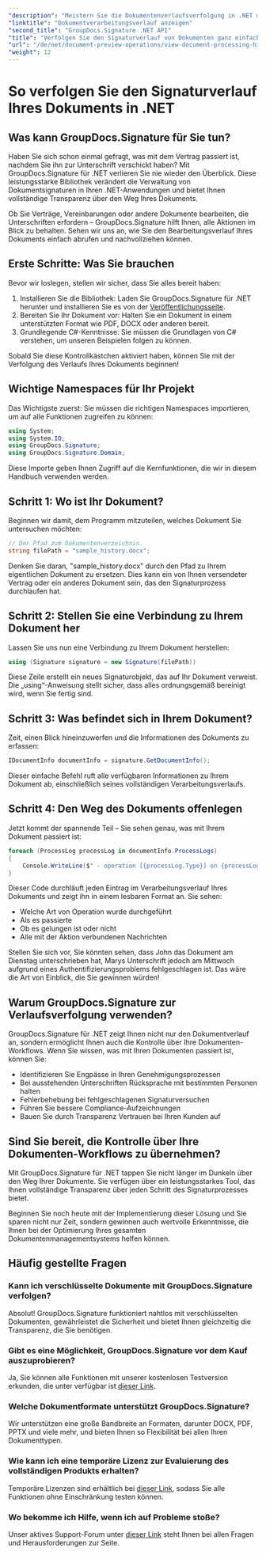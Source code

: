 ```yaml
---
"description": "Meistern Sie die Dokumentenverlaufsverfolgung in .NET mit GroupDocs.Signature. Unsere Schritt-für-Schritt-Anleitung hilft Ihnen, Signaturprozesse zu überwachen und das Workflow-Management zu optimieren."
"linktitle": "Dokumentverarbeitungsverlauf anzeigen"
"second_title": "GroupDocs.Signature .NET API"
"title": "Verfolgen Sie den Signaturverlauf von Dokumenten ganz einfach in .NET"
"url": "/de/net/document-preview-operations/view-document-processing-history/"
"weight": 12
---
```


# So verfolgen Sie den Signaturverlauf Ihres Dokuments in .NET

## Was kann GroupDocs.Signature für Sie tun?

Haben Sie sich schon einmal gefragt, was mit dem Vertrag passiert ist, nachdem Sie ihn zur Unterschrift verschickt haben? Mit GroupDocs.Signature für .NET verlieren Sie nie wieder den Überblick. Diese leistungsstarke Bibliothek verändert die Verwaltung von Dokumentsignaturen in Ihren .NET-Anwendungen und bietet Ihnen vollständige Transparenz über den Weg Ihres Dokuments.

Ob Sie Verträge, Vereinbarungen oder andere Dokumente bearbeiten, die Unterschriften erfordern – GroupDocs.Signature hilft Ihnen, alle Aktionen im Blick zu behalten. Sehen wir uns an, wie Sie den Bearbeitungsverlauf Ihres Dokuments einfach abrufen und nachvollziehen können.

## Erste Schritte: Was Sie brauchen

Bevor wir loslegen, stellen wir sicher, dass Sie alles bereit haben:

1. Installieren Sie die Bibliothek: Laden Sie GroupDocs.Signature für .NET herunter und installieren Sie es von der [Veröffentlichungsseite](https://releases.groupdocs.com/signature/net/).
2. Bereiten Sie Ihr Dokument vor: Halten Sie ein Dokument in einem unterstützten Format wie PDF, DOCX oder anderen bereit.
3. Grundlegende C#-Kenntnisse: Sie müssen die Grundlagen von C# verstehen, um unseren Beispielen folgen zu können.

Sobald Sie diese Kontrollkästchen aktiviert haben, können Sie mit der Verfolgung des Verlaufs Ihres Dokuments beginnen!

## Wichtige Namespaces für Ihr Projekt

Das Wichtigste zuerst: Sie müssen die richtigen Namespaces importieren, um auf alle Funktionen zugreifen zu können:

```csharp
using System;
using System.IO;
using GroupDocs.Signature;
using GroupDocs.Signature.Domain;
```

Diese Importe geben Ihnen Zugriff auf die Kernfunktionen, die wir in diesem Handbuch verwenden werden.

## Schritt 1: Wo ist Ihr Dokument?

Beginnen wir damit, dem Programm mitzuteilen, welches Dokument Sie untersuchen möchten:

```csharp
// Der Pfad zum Dokumentenverzeichnis.
string filePath = "sample_history.docx";
```

Denken Sie daran, "sample_history.docx" durch den Pfad zu Ihrem eigentlichen Dokument zu ersetzen. Dies kann ein von Ihnen versendeter Vertrag oder ein anderes Dokument sein, das den Signaturprozess durchlaufen hat.

## Schritt 2: Stellen Sie eine Verbindung zu Ihrem Dokument her

Lassen Sie uns nun eine Verbindung zu Ihrem Dokument herstellen:

```csharp
using (Signature signature = new Signature(filePath))
```

Diese Zeile erstellt ein neues Signaturobjekt, das auf Ihr Dokument verweist. Die „using“-Anweisung stellt sicher, dass alles ordnungsgemäß bereinigt wird, wenn Sie fertig sind.

## Schritt 3: Was befindet sich in Ihrem Dokument?

Zeit, einen Blick hineinzuwerfen und die Informationen des Dokuments zu erfassen:

```csharp
IDocumentInfo documentInfo = signature.GetDocumentInfo();
```

Dieser einfache Befehl ruft alle verfügbaren Informationen zu Ihrem Dokument ab, einschließlich seines vollständigen Verarbeitungsverlaufs.

## Schritt 4: Den Weg des Dokuments offenlegen

Jetzt kommt der spannende Teil – Sie sehen genau, was mit Ihrem Dokument passiert ist:

```csharp
foreach (ProcessLog processLog in documentInfo.ProcessLogs)
{
    Console.WriteLine($" - operation [{processLog.Type}] on {processLog.Date.ToShortDateString()}. Succeeded/Failed {processLog.Succeeded}/{processLog.Failed}. Message: {processLog.Message}");
}
```

Dieser Code durchläuft jeden Eintrag im Verarbeitungsverlauf Ihres Dokuments und zeigt ihn in einem lesbaren Format an. Sie sehen:
- Welche Art von Operation wurde durchgeführt
- Als es passierte
- Ob es gelungen ist oder nicht
- Alle mit der Aktion verbundenen Nachrichten

Stellen Sie sich vor, Sie könnten sehen, dass John das Dokument am Dienstag unterschrieben hat, Marys Unterschrift jedoch am Mittwoch aufgrund eines Authentifizierungsproblems fehlgeschlagen ist. Das wäre die Art von Einblick, die Sie gewinnen würden!

## Warum GroupDocs.Signature zur Verlaufsverfolgung verwenden?

GroupDocs.Signature für .NET zeigt Ihnen nicht nur den Dokumentverlauf an, sondern ermöglicht Ihnen auch die Kontrolle über Ihre Dokumenten-Workflows. Wenn Sie wissen, was mit Ihren Dokumenten passiert ist, können Sie:

- Identifizieren Sie Engpässe in Ihren Genehmigungsprozessen
- Bei ausstehenden Unterschriften Rücksprache mit bestimmten Personen halten
- Fehlerbehebung bei fehlgeschlagenen Signaturversuchen
- Führen Sie bessere Compliance-Aufzeichnungen
- Bauen Sie durch Transparenz Vertrauen bei Ihren Kunden auf

## Sind Sie bereit, die Kontrolle über Ihre Dokumenten-Workflows zu übernehmen?

Mit GroupDocs.Signature für .NET tappen Sie nicht länger im Dunkeln über den Weg Ihrer Dokumente. Sie verfügen über ein leistungsstarkes Tool, das Ihnen vollständige Transparenz über jeden Schritt des Signaturprozesses bietet.

Beginnen Sie noch heute mit der Implementierung dieser Lösung und Sie sparen nicht nur Zeit, sondern gewinnen auch wertvolle Erkenntnisse, die Ihnen bei der Optimierung Ihres gesamten Dokumentenmanagementsystems helfen können.

## Häufig gestellte Fragen

### Kann ich verschlüsselte Dokumente mit GroupDocs.Signature verfolgen?

Absolut! GroupDocs.Signature funktioniert nahtlos mit verschlüsselten Dokumenten, gewährleistet die Sicherheit und bietet Ihnen gleichzeitig die Transparenz, die Sie benötigen.

### Gibt es eine Möglichkeit, GroupDocs.Signature vor dem Kauf auszuprobieren?

Ja, Sie können alle Funktionen mit unserer kostenlosen Testversion erkunden, die unter verfügbar ist [dieser Link](https://releases.groupdocs.com/).

### Welche Dokumentformate unterstützt GroupDocs.Signature?

Wir unterstützen eine große Bandbreite an Formaten, darunter DOCX, PDF, PPTX und viele mehr, und bieten Ihnen so Flexibilität bei allen Ihren Dokumenttypen.

### Wie kann ich eine temporäre Lizenz zur Evaluierung des vollständigen Produkts erhalten?

Temporäre Lizenzen sind erhältlich bei [dieser Link](https://purchase.groupdocs.com/temporary-license/), sodass Sie alle Funktionen ohne Einschränkung testen können.

### Wo bekomme ich Hilfe, wenn ich auf Probleme stoße?

Unser aktives Support-Forum unter [dieser Link](https://forum.groupdocs.com/c/signature/13) steht Ihnen bei allen Fragen und Herausforderungen zur Seite.